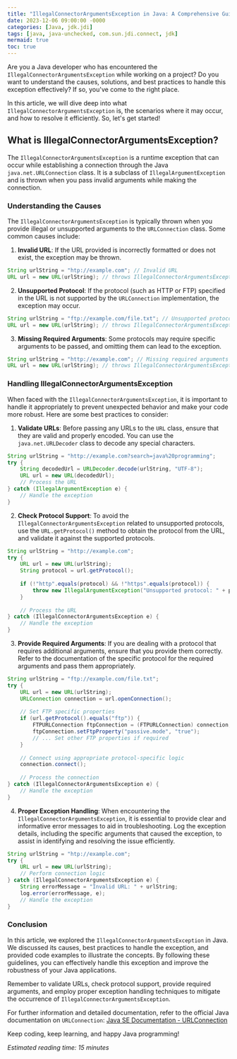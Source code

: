 ```yaml
---
title: "IllegalConnectorArgumentsException in Java: A Comprehensive Guide"
date: 2023-12-06 09:00:00 -0000
categories: [Java, jdk.jdi]
tags: [java, java-unchecked, com.sun.jdi.connect, jdk]
mermaid: true
toc: true
---
```



Are you a Java developer who has encountered the `IllegalConnectorArgumentsException` while working on a project? Do you want to understand the causes, solutions, and best practices to handle this exception effectively? If so, you've come to the right place.

In this article, we will dive deep into what `IllegalConnectorArgumentsException` is, the scenarios where it may occur, and how to resolve it efficiently. So, let's get started!

## What is IllegalConnectorArgumentsException?

The `IllegalConnectorArgumentsException` is a runtime exception that can occur while establishing a connection through the Java `java.net.URLConnection` class. It is a subclass of `IllegalArgumentException` and is thrown when you pass invalid arguments while making the connection.

### Understanding the Causes

The `IllegalConnectorArgumentsException` is typically thrown when you provide illegal or unsupported arguments to the `URLConnection` class. Some common causes include:

1. **Invalid URL**: If the URL provided is incorrectly formatted or does not exist, the exception may be thrown.

```java
String urlString = "htp://example.com"; // Invalid URL
URL url = new URL(urlString); // throws IllegalConnectorArgumentsException
```

2. **Unsupported Protocol**: If the protocol (such as HTTP or FTP) specified in the URL is not supported by the `URLConnection` implementation, the exception may occur.

```java
String urlString = "ftp://example.com/file.txt"; // Unsupported protocol
URL url = new URL(urlString); // throws IllegalConnectorArgumentsException
```

3. **Missing Required Arguments**: Some protocols may require specific arguments to be passed, and omitting them can lead to the exception.

```java
String urlString = "http://example.com"; // Missing required arguments
URL url = new URL(urlString); // throws IllegalConnectorArgumentsException
```

### Handling IllegalConnectorArgumentsException

When faced with the `IllegalConnectorArgumentsException`, it is important to handle it appropriately to prevent unexpected behavior and make your code more robust. Here are some best practices to consider:

1. **Validate URLs**: Before passing any URLs to the `URL` class, ensure that they are valid and properly encoded. You can use the `java.net.URLDecoder` class to decode any special characters.

```java
String urlString = "http://example.com?search=java%20programming";
try {
    String decodedUrl = URLDecoder.decode(urlString, "UTF-8");
    URL url = new URL(decodedUrl);
    // Process the URL
} catch (IllegalArgumentException e) {
    // Handle the exception
}
```

2. **Check Protocol Support**: To avoid the `IllegalConnectorArgumentsException` related to unsupported protocols, use the `URL.getProtocol()` method to obtain the protocol from the URL, and validate it against the supported protocols.

```java
String urlString = "http://example.com";
try {
    URL url = new URL(urlString);
    String protocol = url.getProtocol();
    
    if (!"http".equals(protocol) && !"https".equals(protocol)) {
        throw new IllegalArgumentException("Unsupported protocol: " + protocol);
    }
    
    // Process the URL
} catch (IllegalConnectorArgumentsException e) {
    // Handle the exception
}
```

3. **Provide Required Arguments**: If you are dealing with a protocol that requires additional arguments, ensure that you provide them correctly. Refer to the documentation of the specific protocol for the required arguments and pass them appropriately.

```java
String urlString = "ftp://example.com/file.txt";
try {
    URL url = new URL(urlString);
    URLConnection connection = url.openConnection();
    
    // Set FTP specific properties
    if (url.getProtocol().equals("ftp")) {
        FTPURLConnection ftpConnection = (FTPURLConnection) connection;
        ftpConnection.setFtpProperty("passive.mode", "true");
        // ... Set other FTP properties if required
    }
    
    // Connect using appropriate protocol-specific logic
    connection.connect();
    
    // Process the connection
} catch (IllegalConnectorArgumentsException e) {
    // Handle the exception
}
```

4. **Proper Exception Handling**: When encountering the `IllegalConnectorArgumentsException`, it is essential to provide clear and informative error messages to aid in troubleshooting. Log the exception details, including the specific arguments that caused the exception, to assist in identifying and resolving the issue efficiently.

```java
String urlString = "htp://example.com";
try {
    URL url = new URL(urlString);
    // Perform connection logic
} catch (IllegalConnectorArgumentsException e) {
    String errorMessage = "Invalid URL: " + urlString;
    log.error(errorMessage, e);
    // Handle the exception
}
```

### Conclusion

In this article, we explored the `IllegalConnectorArgumentsException` in Java. We discussed its causes, best practices to handle the exception, and provided code examples to illustrate the concepts. By following these guidelines, you can effectively handle this exception and improve the robustness of your Java applications.

Remember to validate URLs, check protocol support, provide required arguments, and employ proper exception handling techniques to mitigate the occurrence of `IllegalConnectorArgumentsException`.

For further information and detailed documentation, refer to the official Java documentation on `URLConnection`: [Java SE Documentation - URLConnection](https://docs.oracle.com/en/java/javase/11/docs/api/java.base/java/net/URLConnection.html)

Keep coding, keep learning, and happy Java programming!

*Estimated reading time: 15 minutes*